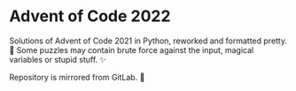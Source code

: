 # Advent of Code 2022

Solutions of Advent of Code 2021 in Python, reworked and formatted pretty. 🎉
Some puzzles may contain brute force against the input, magical variables or stupid stuff. ✨

Repository is mirrored from GitLab. 🦊
